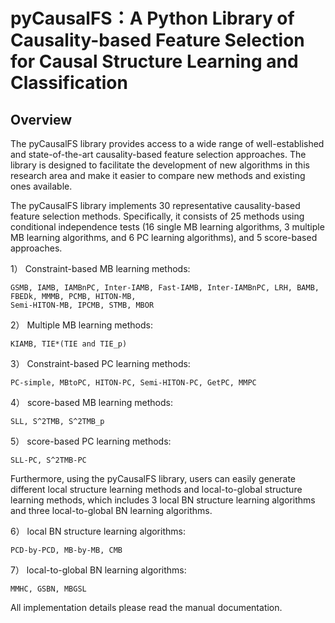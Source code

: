 ﻿# pyCausalFS：A Python Library of Causality-based Feature Selection for Causal Structure Learning and Classification

## Overview

The pyCausalFS library provides access to a wide range of well-established and state-of-the-art causality-based feature selection approaches. The library is designed to facilitate the development of new algorithms in this research area and make it easier to compare new methods and existing ones available.  
  	
The pyCausalFS library implements 30 representative causality-based feature selection methods. Specifically, it consists of 25 methods using conditional independence tests (16 single MB learning algorithms, 3 multiple MB learning algorithms, and 6 PC learning algorithms), and 5 score-based approaches. 
  
1）	Constraint-based MB learning methods:

	GSMB, IAMB, IAMBnPC, Inter-IAMB, Fast-IAMB, Inter-IAMBnPC, LRH, BAMB, FBEDk, MMMB, PCMB, HITON-MB,
	Semi-HITON-MB, IPCMB, STMB, MBOR

2）	Multiple MB learning methods:

	KIAMB, TIE*(TIE and TIE_p)

3）	Constraint-based PC learning methods:

	PC-simple, MBtoPC, HITON-PC, Semi-HITON-PC, GetPC, MMPC

4）	score-based MB learning methods:

	SLL, S^2TMB, S^2TMB_p

5）	score-based PC learning methods:

	SLL-PC, S^2TMB-PC

Furthermore, using the pyCausalFS library, users can easily generate different local structure learning methods and local-to-global structure learning methods, which includes 3 local BN structure learning algorithms and three local-to-global BN learning algorithms.

6）	local BN structure learning algorithms:

	PCD-by-PCD, MB-by-MB, CMB

7）	local-to-global BN learning algorithms:

	MMHC, GSBN, MBGSL
    
All implementation details please read the manual documentation.
